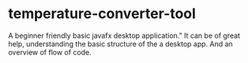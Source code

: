# temperature-converter-tool
A beginner friendly basic javafx desktop application." It can be of great help, understanding the basic structure of the a desktop app. And an overview of flow of code.
